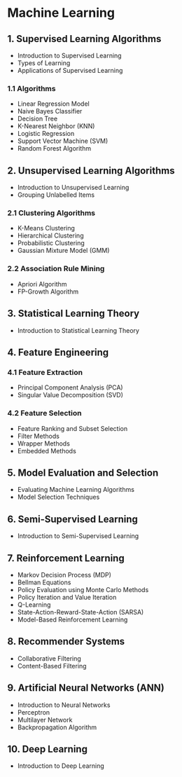 # Machine Learning

## 1. Supervised Learning Algorithms

- Introduction to Supervised Learning
- Types of Learning
- Applications of Supervised Learning

### 1.1 Algorithms
- Linear Regression Model
- Naive Bayes Classifier
- Decision Tree
- K-Nearest Neighbor (KNN)
- Logistic Regression
- Support Vector Machine (SVM)
- Random Forest Algorithm

## 2. Unsupervised Learning Algorithms

- Introduction to Unsupervised Learning
- Grouping Unlabelled Items

### 2.1 Clustering Algorithms
- K-Means Clustering
- Hierarchical Clustering
- Probabilistic Clustering
- Gaussian Mixture Model (GMM)

### 2.2 Association Rule Mining
- Apriori Algorithm
- FP-Growth Algorithm

## 3. Statistical Learning Theory

- Introduction to Statistical Learning Theory

## 4. Feature Engineering

### 4.1 Feature Extraction
- Principal Component Analysis (PCA)
- Singular Value Decomposition (SVD)

### 4.2 Feature Selection
- Feature Ranking and Subset Selection
- Filter Methods
- Wrapper Methods
- Embedded Methods

## 5. Model Evaluation and Selection

- Evaluating Machine Learning Algorithms
- Model Selection Techniques

## 6. Semi-Supervised Learning

- Introduction to Semi-Supervised Learning

## 7. Reinforcement Learning

- Markov Decision Process (MDP)
- Bellman Equations
- Policy Evaluation using Monte Carlo Methods
- Policy Iteration and Value Iteration
- Q-Learning
- State-Action-Reward-State-Action (SARSA)
- Model-Based Reinforcement Learning

## 8. Recommender Systems

- Collaborative Filtering
- Content-Based Filtering

## 9. Artificial Neural Networks (ANN)

- Introduction to Neural Networks
- Perceptron
- Multilayer Network
- Backpropagation Algorithm

## 10. Deep Learning

- Introduction to Deep Learning
